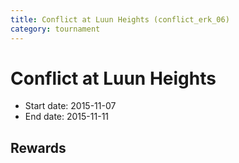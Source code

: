 ```yaml
---
title: Conflict at Luun Heights (conflict_erk_06)
category: tournament
---
```

# Conflict at Luun Heights

  * Start date: 2015-11-07
  * End date: 2015-11-11

## Rewards

